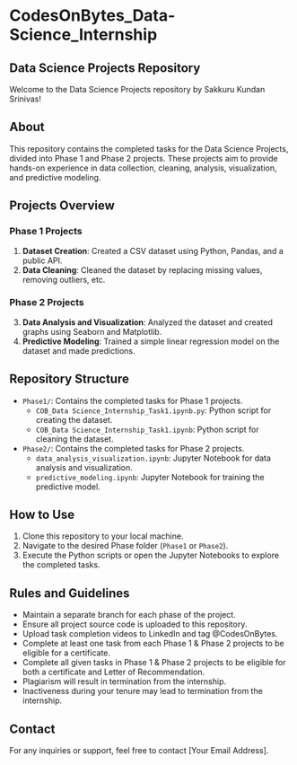 # CodesOnBytes_Data-Science_Internship

## Data Science Projects Repository

Welcome to the Data Science Projects repository by Sakkuru Kundan Srinivas!

## About
This repository contains the completed tasks for the Data Science Projects, divided into Phase 1 and Phase 2 projects. These projects aim to provide hands-on experience in data collection, cleaning, analysis, visualization, and predictive modeling.

## Projects Overview

### Phase 1 Projects
1. **Dataset Creation**: Created a CSV dataset using Python, Pandas, and a public API.
2. **Data Cleaning**: Cleaned the dataset by replacing missing values, removing outliers, etc.

### Phase 2 Projects
3. **Data Analysis and Visualization**: Analyzed the dataset and created graphs using Seaborn and Matplotlib.
4. **Predictive Modeling**: Trained a simple linear regression model on the dataset and made predictions.

## Repository Structure
- `Phase1/`: Contains the completed tasks for Phase 1 projects.
  - `COB_Data Science_Internship_Task1.ipynb.py`: Python script for creating the dataset.
  - `COB_Data Science_Internship_Task1.ipynb`: Python script for cleaning the dataset.
- `Phase2/`: Contains the completed tasks for Phase 2 projects.
  - `data_analysis_visualization.ipynb`: Jupyter Notebook for data analysis and visualization.
  - `predictive_modeling.ipynb`: Jupyter Notebook for training the predictive model.

## How to Use
1. Clone this repository to your local machine.
2. Navigate to the desired Phase folder (`Phase1` or `Phase2`).
3. Execute the Python scripts or open the Jupyter Notebooks to explore the completed tasks.

## Rules and Guidelines
- Maintain a separate branch for each phase of the project.
- Ensure all project source code is uploaded to this repository.
- Upload task completion videos to LinkedIn and tag @CodesOnBytes.
- Complete at least one task from each Phase 1 & Phase 2 projects to be eligible for a certificate.
- Complete all given tasks in Phase 1 & Phase 2 projects to be eligible for both a certificate and Letter of Recommendation.
- Plagiarism will result in termination from the internship.
- Inactiveness during your tenure may lead to termination from the internship.

## Contact
For any inquiries or support, feel free to contact [Your Email Address].
